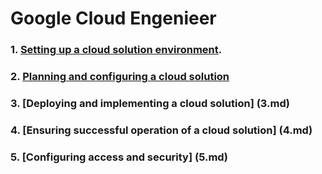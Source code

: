 # Google Cloud Engenieer

### 1. [Setting up a cloud solution environment](1.md).

### 2. [Planning and configuring a cloud solution](2.md)

### 3. [Deploying and implementing a cloud solution] (3.md)

### 4. [Ensuring successful operation of a cloud solution] (4.md)

### 5. [Configuring access and security] (5.md)
